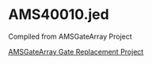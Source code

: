 # AMS40010.jed

Compiled from AMSGateArray Project

  [AMSGateArray Gate Replacement Project](https://github.com/codedchip/AMSGateArray)<br>
